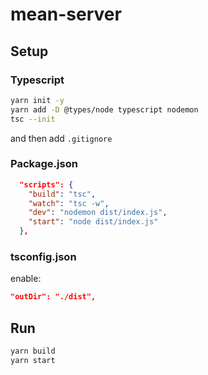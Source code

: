 # mean-server

## Setup

### Typescript

```bash
yarn init -y
yarn add -D @types/node typescript nodemon
tsc --init
```

and then add `.gitignore`

### Package.json

```json
  "scripts": {
    "build": "tsc",
    "watch": "tsc -w",
    "dev": "nodemon dist/index.js",
    "start": "node dist/index.js"
  },
```

### tsconfig.json

enable:

```json
"outDir": "./dist",
```

## Run

```bash
yarn build
yarn start
```
